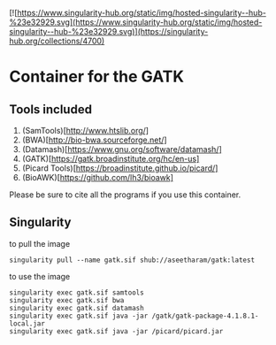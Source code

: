 [![https://www.singularity-hub.org/static/img/hosted-singularity--hub-%23e32929.svg](https://www.singularity-hub.org/static/img/hosted-singularity--hub-%23e32929.svg)](https://singularity-hub.org/collections/4700)
# Container for the GATK 

## Tools included

1. (SamTools)[http://www.htslib.org/]
2. (BWA)[http://bio-bwa.sourceforge.net/]
3. (Datamash)[https://www.gnu.org/software/datamash/]
4. (GATK)[https://gatk.broadinstitute.org/hc/en-us]
5. (Picard Tools)[https://broadinstitute.github.io/picard/]
6. (BioAWK)[https://github.com/lh3/bioawk]

Please be sure to cite all the programs if you use this container.

## Singularity 

to pull the image

```
singularity pull --name gatk.sif shub://aseetharam/gatk:latest
```

to use the image

```
singularity exec gatk.sif samtools
singularity exec gatk.sif bwa
singularity exec gatk.sif datamash
singularity exec gatk.sif java -jar /gatk/gatk-package-4.1.8.1-local.jar
singularity exec gatk.sif java -jar /picard/picard.jar
```

